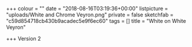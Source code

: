 +++
colour = ""
date = "2018-08-16T03:19:36+00:00"
listpicture = "uploads/White and Chrome Veyron.png"
private = false
sketchfab = "c59d854718cb430b9acadec5e9f6ec60"
tags = []
title = "White on White Veyron"

+++
Version 2